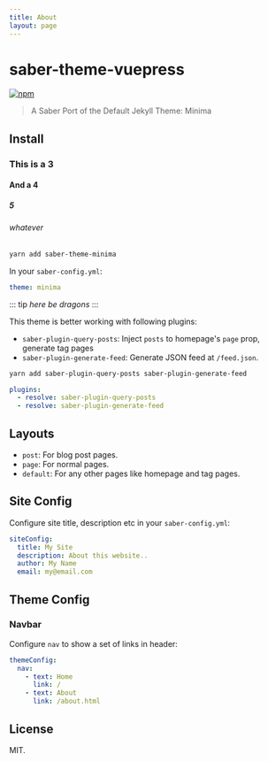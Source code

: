 ```yaml
---
title: About
layout: page
---
```

# saber-theme-vuepress

[![npm](https://)](https:)

> A Saber Port of the Default Jekyll Theme: Minima

## Install

### This is a 3

#### And a 4

##### 5

###### whatever

```bash
yarn add saber-theme-minima
```

In your `saber-config.yml`:

```yml
theme: minima
```

::: tip
*here be dragons*
:::


This theme is better working with following plugins:

- `saber-plugin-query-posts`: Inject `posts` to homepage's `page` prop, generate tag pages
- `saber-plugin-generate-feed`: Generate JSON feed at `/feed.json`.

```bash
yarn add saber-plugin-query-posts saber-plugin-generate-feed
```

```yml
plugins:
  - resolve: saber-plugin-query-posts
  - resolve: saber-plugin-generate-feed
```

## Layouts

- `post`: For blog post pages.
- `page`: For normal pages.
- `default`: For any other pages like homepage and tag pages.

## Site Config

Configure site title, description etc in your `saber-config.yml`:

```yml
siteConfig:
  title: My Site
  description: About this website..
  author: My Name
  email: my@email.com
```

## Theme Config

### Navbar

Configure `nav` to show a set of links in header:

```yml
themeConfig:
  nav:
    - text: Home
      link: /
    - text: About
      link: /about.html
```

## License

MIT.
